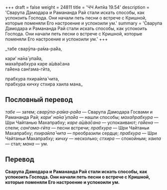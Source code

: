 +++
draft = false
weight = 24811
title = 'ЧЧ Антйа 19.54'
description = 'Сварупа Дамодара и Рамананда Рай стали искать способы, как успокоить Господа. Они начали петь песни о встрече с Кришной, которые поменяли Его настроение и успокоили ум.'
summary = 'Сварупа Дамодара и Рамананда Рай стали искать способы, как успокоить Господа. Они начали петь песни о встрече с Кришной, которые поменяли Его настроение и успокоили ум.'
+++

_табе сварӯпа-ра̄ма-ра̄йа,  
  
кари’ на̄на̄ упа̄йа,  
маха̄прабхура каре а̄ш́ва̄сана  
га̄йена сан̇гама-гӣта,  
  
прабхура пхира̄ила̄ чита,  
прабхура кичху стхира хаила мана_

## Пословный перевод

_табе_ — затем; _сварӯпа_\-_ра̄ма_\-_ра̄йа_ — Сварупа Дамодара Госвами и Рамананда Рай; _кари’_ _на̄на̄_ _упа̄йа_ — нашли способы; _маха̄прабхура_ — Шри Чайтанью Махапрабху; _каре_ _а̄ш́ва̄сана_ — успокаивают; _га̄йена_ — спели; _сан̇гама_\-_гӣта_ — песни встречи; _прабхура_ — Шри Чайтаньи Махапрабху; _пхира̄ила̄_ _чита_ — преобразили сердце; _прабхура_ — Шри Чайтаньи Махапрабху; _кичху_ — несколько; _стхира_ — спокойным; _хаила_ — стал; _мана_ — ум.

## Перевод

**Сварупа Дамодара и Рамананда Рай стали искать способы, как успокоить Господа. Они начали петь песни о встрече с Кришной, которые поменяли Его настроение и успокоили ум.**
